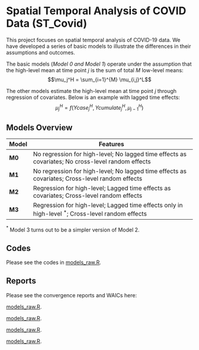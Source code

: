 # Spatial Temporal Analysis of COVID Data (ST_Covid)

This project focuses on spatial temporal analysis of COVID-19 data. We have developed a series of basic models to illustrate the differences in their assumptions and outcomes. 

The basic models (*Model 0 and Model 1*) operate under the assumption that the high-level mean at time point $j$ is the sum of total $M$ low-level means: 
$$\mu_j^H = \sum_{i=1}^{M} \mu_{i,j}^L$$

The other models estimate the high-level mean at time point $j$ through regression of covariates. Below is an example with lagged time effects: 
$$\mu_j^H = f(Ycase_{j}^H, Ycumulate_{j}^H, \mu_{j-1}^H)$$

## Models Overview

| Model | Features |
| ------------ | ------------ |
| **M0** | No regression for high-level; No lagged time effects as covariates; No cross-level random effects |
| **M1** | No regression for high-level; No lagged time effects as covariates; Cross-level random effects |
| **M2** | Regression for high-level; Lagged time effects as covariates; Cross-level random effects |
| **M3** | Regression for high-level; Lagged time effects only in high-level ${}^*$; Cross-level random effects |

${}^*$ Model 3 turns out to be a simpler version of Model 2.

## Codes

Please see the codes in [models_raw.R](https://github.com/aa/bb/blob/main/models_raw.R).

## Reports

Please see the convergence reports and WAICs here: 

[models_raw.R](https://github.com/aa/bb/blob/main/models_raw.R).

[models_raw.R](https://github.com/aa/bb/blob/main/models_raw.R).

[models_raw.R](https://github.com/aa/bb/blob/main/models_raw.R).

[models_raw.R](https://github.com/aa/bb/blob/main/models_raw.R).
